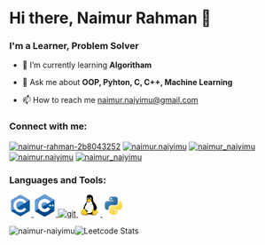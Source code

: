 # Hi there, Naimur Rahman 👋

<h3 >I'm a Learner, Problem Solver</h3>

- 🌱 I’m currently learning **Algoritham**

- 💬 Ask me about <b> OOP, Pyhton, C, C++, Machine Learning </b>

- 📫 How to reach me naimur.naiyimu@gmail.com

<h3 align="left">Connect with me:</h3>
<p align="left">
<a href="https://linkedin.com/in/naimur-rahman-2b8043252" target="blank"><img align="center" src="https://raw.githubusercontent.com/rahuldkjain/github-profile-readme-generator/master/src/images/icons/Social/linked-in-alt.svg" alt="naimur-rahman-2b8043252" height="30" width="40" /></a>
<a href="https://fb.com/naimur.naiyimu" target="blank"><img align="center" src="https://raw.githubusercontent.com/rahuldkjain/github-profile-readme-generator/master/src/images/icons/Social/facebook.svg" alt="naimur.naiyimu" height="30" width="40" /></a>
<a href="https://www.hackerrank.com/naimur_naiyimu" target="blank"><img align="center" src="https://raw.githubusercontent.com/rahuldkjain/github-profile-readme-generator/master/src/images/icons/Social/hackerrank.svg" alt="naimur_naiyimu" height="30" width="40" /></a>
<a href="https://codeforces.com/profile/naimur.naiyimu" target="blank"><img align="center" src="https://raw.githubusercontent.com/rahuldkjain/github-profile-readme-generator/master/src/images/icons/Social/codeforces.svg" alt="naimur.naiyimu" height="30" width="40" /></a>
<a href="https://www.leetcode.com/naimur_naiyimu" target="blank"><img align="center" src="https://raw.githubusercontent.com/rahuldkjain/github-profile-readme-generator/master/src/images/icons/Social/leet-code.svg" alt="naimur_naiyimu" height="30" width="40" /></a>
</p>

<h3 align="left">Languages and Tools:</h3>
<p align="left"> <a href="https://www.cprogramming.com/" target="_blank" rel="noreferrer"> <img src="https://raw.githubusercontent.com/devicons/devicon/master/icons/c/c-original.svg" alt="c" width="40" height="40"/> </a> <a href="https://www.w3schools.com/cpp/" target="_blank" rel="noreferrer"> <img src="https://raw.githubusercontent.com/devicons/devicon/master/icons/cplusplus/cplusplus-original.svg" alt="cplusplus" width="40" height="40"/> </a> <a href="https://git-scm.com/" target="_blank" rel="noreferrer"> <img src="https://www.vectorlogo.zone/logos/git-scm/git-scm-icon.svg" alt="git" width="40" height="40"/> </a> <a href="https://www.linux.org/" target="_blank" rel="noreferrer"> <img src="https://raw.githubusercontent.com/devicons/devicon/master/icons/linux/linux-original.svg" alt="linux" width="40" height="40"/> </a> <a href="https://www.python.org" target="_blank" rel="noreferrer"> <img src="https://raw.githubusercontent.com/devicons/devicon/master/icons/python/python-original.svg" alt="python" width="40" height="40"/> </a> </p>

<p><img align="left" src="https://github-readme-stats.vercel.app/api/top-langs?username=naimur-naiyimu&show_icons=true&locale=en&layout=compact" alt="naimur-naiyimu" /></p>

<!-- <p>&nbsp;<img align="center" src="https://github-readme-stats.vercel.app/api?username=naimur-naiyimu&show_icons=true&locale=en" alt="naimur-naiyimu" /></p> -->

<!-- <p><img align="center" src="https://github-readme-streak-stats.herokuapp.com/?user=naimur-naiyimu&" alt="naimur-naiyimu" /></p> -->

![Leetcode Stats](https://leetcard.jacoblin.cool/naimur_naiyimu?ext=contest)
